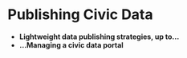 # Publishing Civic Data

* **Lightweight data publishing strategies, up to...**
* **...Managing a civic data portal**

